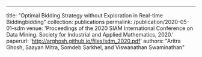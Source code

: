 ---
title: "Optimal Bidding Strategy without Exploration in Real-time Biddingbidding"
collection: publications
permalink: /publication/2020-05-01-sdm
venue: 'Proceedings of the 2020 SIAM International Conference on Data Mining. Society for Industrial and Applied Mathematics, 2020.'
paperurl: 'http://arghosh.github.io/files/sdm_2020.pdf'
authors: "Aritra Ghosh, Saayan Mitra, Somdeb Sarkhel, and Viswanathan Swaminathan"